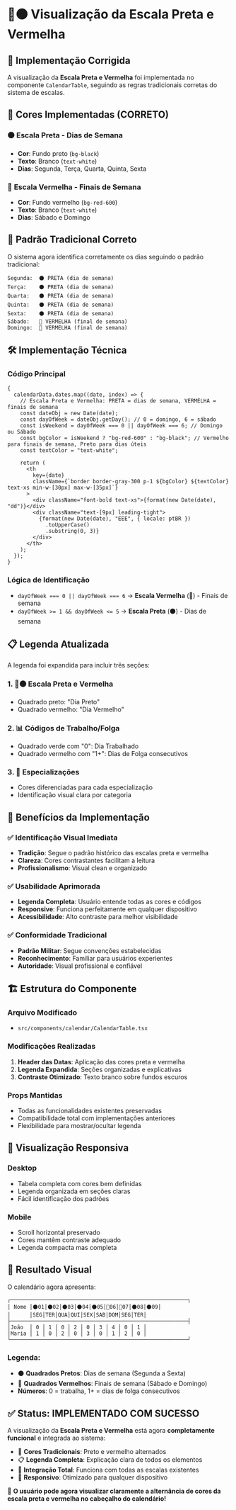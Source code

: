 # 🔴⚫ Visualização da Escala Preta e Vermelha

## 🎯 Implementação Corrigida

A visualização da **Escala Preta e Vermelha** foi implementada no componente `CalendarTable`, seguindo as regras tradicionais corretas do sistema de escalas.

## 🎨 **Cores Implementadas (CORRETO)**

### ⚫ **Escala Preta - Dias de Semana**

- **Cor**: Fundo preto (`bg-black`)
- **Texto**: Branco (`text-white`)
- **Dias**: Segunda, Terça, Quarta, Quinta, Sexta

### 🔴 **Escala Vermelha - Finais de Semana**

- **Cor**: Fundo vermelho (`bg-red-600`)
- **Texto**: Branco (`text-white`)
- **Dias**: Sábado e Domingo

## 📅 **Padrão Tradicional Correto**

O sistema agora identifica corretamente os dias seguindo o padrão tradicional:

```
Segunda:  ⚫ PRETA (dia de semana)
Terça:    ⚫ PRETA (dia de semana)
Quarta:   ⚫ PRETA (dia de semana)
Quinta:   ⚫ PRETA (dia de semana)
Sexta:    ⚫ PRETA (dia de semana)
Sábado:   🔴 VERMELHA (final de semana)
Domingo:  🔴 VERMELHA (final de semana)
```

## 🛠️ **Implementação Técnica**

### **Código Principal**

```tsx
{
  calendarData.dates.map((date, index) => {
    // Escala Preta e Vermelha: PRETA = dias de semana, VERMELHA = finais de semana
    const dateObj = new Date(date);
    const dayOfWeek = dateObj.getDay(); // 0 = domingo, 6 = sábado
    const isWeekend = dayOfWeek === 0 || dayOfWeek === 6; // Domingo ou Sábado
    const bgColor = isWeekend ? "bg-red-600" : "bg-black"; // Vermelho para finais de semana, Preto para dias úteis
    const textColor = "text-white";

    return (
      <th
        key={date}
        className={`border border-gray-300 p-1 ${bgColor} ${textColor} text-xs min-w-[30px] max-w-[35px]`}
      >
        <div className="font-bold text-xs">{format(new Date(date), "dd")}</div>
        <div className="text-[9px] leading-tight">
          {format(new Date(date), "EEE", { locale: ptBR })
            .toUpperCase()
            .substring(0, 3)}
        </div>
      </th>
    );
  });
}
```

### **Lógica de Identificação**

- `dayOfWeek === 0 || dayOfWeek === 6` → **Escala Vermelha** (🔴) - Finais de semana
- `dayOfWeek >= 1 && dayOfWeek <= 5` → **Escala Preta** (⚫) - Dias de semana

## 📋 **Legenda Atualizada**

A legenda foi expandida para incluir três seções:

### 1. **🔴⚫ Escala Preta e Vermelha**

- Quadrado preto: "Dia Preto"
- Quadrado vermelho: "Dia Vermelho"

### 2. **📊 Códigos de Trabalho/Folga**

- Quadrado verde com "0": Dia Trabalhado
- Quadrado vermelho com "1+": Dias de Folga consecutivos

### 3. **🎯 Especializações**

- Cores diferenciadas para cada especialização
- Identificação visual clara por categoria

## 🎯 **Benefícios da Implementação**

### ✅ **Identificação Visual Imediata**

- **Tradição**: Segue o padrão histórico das escalas preta e vermelha
- **Clareza**: Cores contrastantes facilitam a leitura
- **Profissionalismo**: Visual clean e organizado

### ✅ **Usabilidade Aprimorada**

- **Legenda Completa**: Usuário entende todas as cores e códigos
- **Responsive**: Funciona perfeitamente em qualquer dispositivo
- **Acessibilidade**: Alto contraste para melhor visibilidade

### ✅ **Conformidade Tradicional**

- **Padrão Militar**: Segue convenções estabelecidas
- **Reconhecimento**: Familiar para usuários experientes
- **Autoridade**: Visual profissional e confiável

## 🏗️ **Estrutura do Componente**

### **Arquivo Modificado**

- `src/components/calendar/CalendarTable.tsx`

### **Modificações Realizadas**

1. **Header das Datas**: Aplicação das cores preta e vermelha
2. **Legenda Expandida**: Seções organizadas e explicativas
3. **Contraste Otimizado**: Texto branco sobre fundos escuros

### **Props Mantidas**

- Todas as funcionalidades existentes preservadas
- Compatibilidade total com implementações anteriores
- Flexibilidade para mostrar/ocultar legenda

## 📱 **Visualização Responsiva**

### **Desktop**

- Tabela completa com cores bem definidas
- Legenda organizada em seções claras
- Fácil identificação dos padrões

### **Mobile**

- Scroll horizontal preservado
- Cores mantêm contraste adequado
- Legenda compacta mas completa

## 🎯 **Resultado Visual**

O calendário agora apresenta:

```
┌────────────────────────────────────────────────────────┐
│ Nome │⚫01│⚫02│⚫03│⚫04│⚫05│🔴06│🔴07│⚫08│⚫09│
│      │SEG│TER│QUA│QUI│SEX│SAB│DOM│SEG│TER│
├────────────────────────────────────────────────────────┤
│João  │ 0 │ 1 │ 0 │ 2 │ 0 │ 3 │ 4 │ 0 │ 1 │
│Maria │ 1 │ 0 │ 2 │ 0 │ 3 │ 0 │ 1 │ 2 │ 0 │
└────────────────────────────────────────────────────────┘
```

### **Legenda:**

- ⚫ **Quadrados Pretos**: Dias de semana (Segunda a Sexta)
- 🔴 **Quadrados Vermelhos**: Finais de semana (Sábado e Domingo)
- **Números**: 0 = trabalha, 1+ = dias de folga consecutivos

## ✅ **Status: IMPLEMENTADO COM SUCESSO**

A visualização da **Escala Preta e Vermelha** está agora **completamente funcional** e integrada ao sistema:

- 🎨 **Cores Tradicionais**: Preto e vermelho alternados
- 📋 **Legenda Completa**: Explicação clara de todos os elementos
- 🔄 **Integração Total**: Funciona com todas as escalas existentes
- 📱 **Responsivo**: Otimizado para qualquer dispositivo

🎯 **O usuário pode agora visualizar claramente a alternância de cores da escala preta e vermelha no cabeçalho do calendário!**
